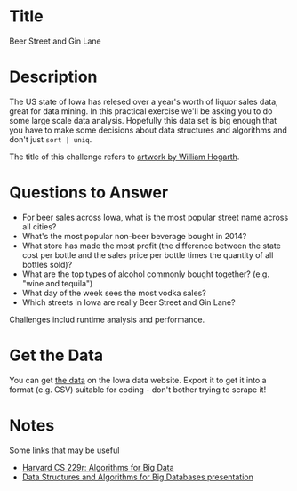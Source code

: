 # Title

Beer Street and Gin Lane

# Description

The US state of Iowa has relesed over a year's worth of liquor sales data, great for data mining. In this practical exercise we'll be asking you to do some large scale data analysis. Hopefully this data set is big enough that you have to make some decisions about data structures and algorithms and don't just `sort | uniq`. 

The title of this challenge refers to [artwork by William Hogarth](https://en.wikipedia.org/wiki/Beer_Street_and_Gin_Lane).

# Questions to Answer

* For beer sales across Iowa, what is the most popular street name across all cities?
* What's the most popular non-beer beverage bought in 2014? 
* What store has made the most profit (the difference between the state cost per bottle and the sales price per bottle times the quantity of all bottles sold)? 
* What are the top types of alcohol commonly bought together? (e.g. "wine and tequila")
* What day of the week sees the most vodka sales?
* Which streets in Iowa are really Beer Street and Gin Lane?

Challenges includ runtime analysis and performance. 

# Get the Data

You can get [the data](https://data.iowa.gov/Economy/Iowa-Liquor-Sales/m3tr-qhgy) on the Iowa data website. Export it to get it into a format (e.g. CSV) suitable for coding - don't bother trying to scrape it!

# Notes

Some links that may be useful

* [Harvard CS 229r: Algorithms for Big Data](http://people.seas.harvard.edu/~minilek/cs229r/) 
* [Data Structures and Algorithms for Big Databases presentation](http://www.slideshare.net/omnidba/data-structures-and-algorithms-for-big-databases)